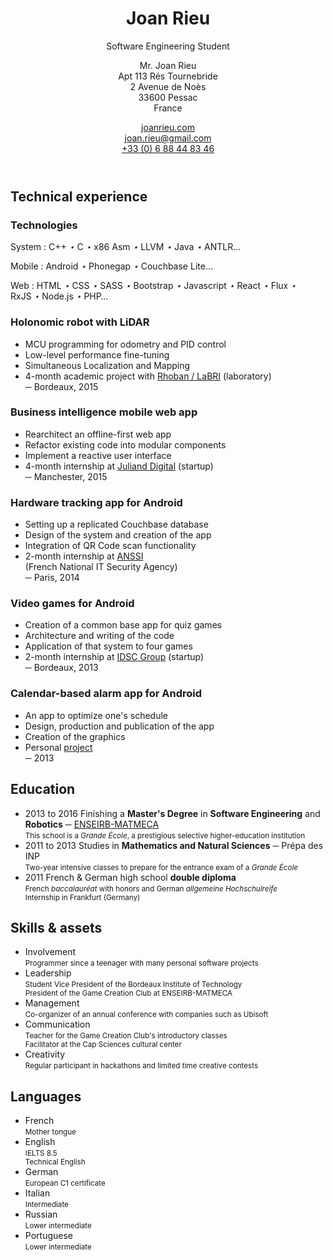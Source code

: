 <header markdown="1">

<div markdown="1">

Joan Rieu
=========

Software Engineering Student

</div>

Mr. Joan Rieu  
Apt 113 Rés Tournebride  
2 Avenue de Noès  
33600 Pessac  
<span class="caps">France</span>

[joanrieu.com](//joanrieu.com/)  
[joan.rieu@gmail.com](mailto:joan.rieu@gmail.com)  
[+33 (0) 6 88 44 83 46](tel:+33688448346)  

</header>

Technical experience
--------------------

<div class="projects" markdown="1">

<div class="technologies" markdown="1">

### Technologies ###

System
: C++&nbsp;<i>⋆</i> C&nbsp;<i>⋆</i> x86 Asm&nbsp;<i>⋆</i> LLVM&nbsp;<i>⋆</i> Java&nbsp;<i>⋆</i> ANTLR…

Mobile
: Android&nbsp;<i>⋆</i> Phonegap&nbsp;<i>⋆</i> Couchbase Lite…

Web
: HTML&nbsp;<i>⋆</i> CSS&nbsp;<i>⋆</i> SASS&nbsp;<i>⋆</i> Bootstrap&nbsp;<i>⋆</i> Javascript&nbsp;<i>⋆</i> React&nbsp;<i>⋆</i> Flux&nbsp;<i>⋆</i> RxJS&nbsp;<i>⋆</i> Node.js&nbsp;<i>⋆</i> PHP…

</div>

<div markdown="1">

### Holonomic robot with LiDAR ###

-   MCU programming for odometry and PID control
-   Low-level performance fine-tuning
-   Simultaneous Localization and Mapping
-   4-month academic project with [Rhoban / LaBRI][] (laboratory)  
    ─ Bordeaux, 2015

</div>

<div markdown="1">

### Business intelligence mobile web app ###

-   Rearchitect an offline-first web app
-   Refactor existing code into modular components
-   Implement a reactive user interface
-   4-month internship at [Juliand Digital][] (startup)  
    ─ Manchester, 2015

</div>

<div markdown="1">

### Hardware tracking app for Android ###

-   Setting up a replicated Couchbase database
-   Design of the system and creation of the app
-   Integration of QR Code scan functionality
-   2-month internship at [ANSSI][]  
    (French National IT Security Agency)  
    ─ Paris, 2014

</div>

<div markdown="1">

### Video games for Android ###

-   Creation of a common base app for quiz games
-   Architecture and writing of the code
-   Application of that system to four games
-   2-month internship at [IDSC Group][] (startup)  
    ─ Bordeaux, 2013

</div>

<div markdown="1">

### Calendar-based alarm app for Android ###

-   An app to optimize one's schedule
-   Design, production and publication of the app
-   Creation of the graphics
-   Personal [project][Automatic Alarm]  
    ─ 2013

</div>

</div>

<div class="dates" markdown="1">

Education
---------

-   <span>2013 to 2016</span>
    Finishing a **Master's Degree** in **Software Engineering** and **Robotics** ─ [ENSEIRB-MATMECA][]  
    <small> This school is a _Grande École_, a prestigious selective higher-education institution </small>
-   <span>2011 to 2013</span>
    Studies in **Mathematics and Natural Sciences** ─ Prépa des INP  
    <small> Two-year intensive classes to prepare for the entrance exam of a _Grande École_ </small>
-   <span>2011</span>
    French & German high school **double diploma**  
    <small> French _baccalauréat_ with honors and German _allgemeine Hochschulreife_  
    Internship in Frankfurt (<span class="caps">Germany</span>) </small>

</div>

<div class="bottom">

<div markdown="1">

Skills & assets
---------------

- Involvement  
  <small>
  Programmer since a teenager with many personal software projects  
  </small>
- Leadership  
  <small>
  Student Vice President of the Bordeaux Institute of Technology  
  President of the Game Creation Club at ENSEIRB-MATMECA  
  </small>
- Management  
  <small>
  Co-organizer of an annual conference with companies such as Ubisoft  
  </small>
- Communication  
  <small>
  Teacher for the Game Creation Club's introductory classes  
  Facilitator at the Cap Sciences cultural center  
  </small>
- Creativity  
  <small>
  Regular participant in hackathons and limited time creative contests  
  </small>

</div>

<div markdown="1">

Languages
---------

-   French  
    <small> Mother tongue </small>
-   English  
    <small> IELTS 8.5  
    Technical English</small>
-   German  
    <small> European C1 certificate</small>
-   Italian  
    <small> Intermediate </small> 
-   Russian  
    <small> Lower intermediate </small> 
-   Portuguese  
    <small> Lower intermediate </small> 

</div>

</div>

[AEI]:                                  //www.junior-aei.com
[ANSSI]:                                //www.ssi.gouv.fr
[ENSEIRB-MATMECA]:                      //enseirb-matmeca.bordeaux-inp.fr/en
[IDSC Group]:                           //www.idsc-group.com
[Juliand Digital]:                      //juliand.co.uk
[Rhoban / LaBRI]:                       //rhoban.com/people-contact/
[Automatic Alarm]:                      //play.google.com/store/apps/details?id=net.fififox.dailycalendaralarm
